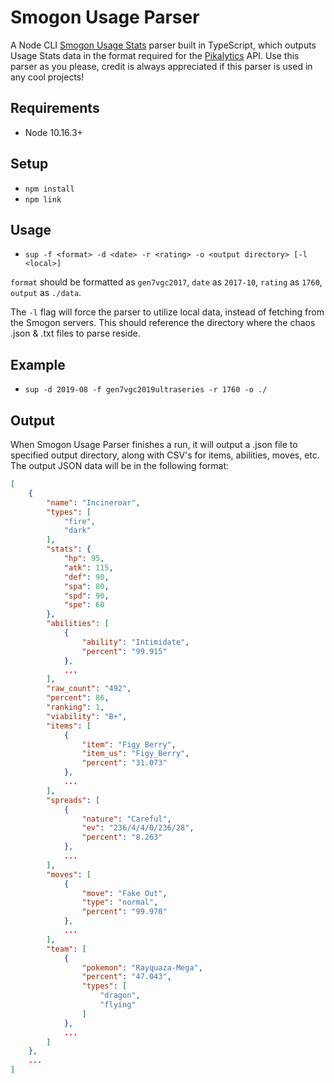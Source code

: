 # Smogon Usage Parser

A Node CLI [Smogon Usage Stats](https://www.smogon.com/stats) parser built in TypeScript, which outputs Usage Stats data in the format required for the [Pikalytics](https://www.pikalytics.com) API. Use this parser as you please, credit is always appreciated if this parser is used in any cool projects!

## Requirements

- Node 10.16.3+

## Setup

- `npm install`
- `npm link`

## Usage

- `sup -f <format> -d <date> -r <rating> -o <output directory> [-l <local>]`

`format` should be formatted as `gen7vgc2017`, `date` as `2017-10`, `rating` as `1760`, `output` as `./data`.

The `-l` flag will force the parser to utilize local data, instead of fetching from the Smogon servers. This should reference the directory where the chaos .json & .txt files to parse reside.

## Example

- `sup -d 2019-08 -f gen7vgc2019ultraseries -r 1760 -o ./`

## Output

When Smogon Usage Parser finishes a run, it will output a .json file to specified output directory, along with CSV's for items, abilities, moves, etc. The output JSON data will be in the following format:

```json
[
    {
        "name": "Incineroar",
        "types": [
            "fire",
            "dark"
        ],
        "stats": {
            "hp": 95,
            "atk": 115,
            "def": 90,
            "spa": 80,
            "spd": 90,
            "spe": 60
        },
        "abilities": [
            {
                "ability": "Intimidate",
                "percent": "99.915"
            },
            ...
        ],
        "raw_count": "492",
        "percent": 86,
        "ranking": 1,
        "viability": "B+",
        "items": [
            {
                "item": "Figy Berry",
                "item_us": "Figy_Berry",
                "percent": "31.073"
            },
            ...
        ],
        "spreads": [
            {
                "nature": "Careful",
                "ev": "236/4/4/0/236/28",
                "percent": "8.263"
            },
            ...
        ],
        "moves": [
            {
                "move": "Fake Out",
                "type": "normal",
                "percent": "99.970"
            },
            ...
        ],
        "team": [
            {
                "pokemon": "Rayquaza-Mega",
                "percent": "47.043",
                "types": [
                    "dragon",
                    "flying"
                ]
            },
            ...
        ]
    },
    ...
]
```
